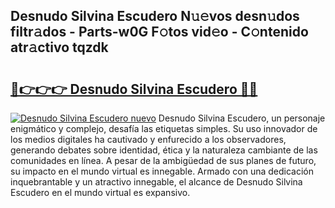 ## Desnudo Silvina Escudero N𝚞𝚎vos desn𝚞dos filtr𝚊dos - Parts-w0G F𝚘tos vid𝚎o - C𝚘ntenido atr𝚊ctivo tqzdk

# <h2><a href="http://mbbjfe.tromn.icu/?c=Desnudo+Silvina+Escudero">🔗👉👉👉 Desnudo Silvina Escudero 🔗🔗</a></h2>

[![Desnudo Silvina Escudero nuevo](https://i.imgur.com/pEAQMta.gif)](http://mbbjfe.tromn.icu/?c=Desnudo+Silvina+Escudero)
Desnudo Silvina Escudero, un personaje enigmático y complejo, desafía las etiquetas simples. Su uso innovador de los medios digitales ha cautivado y enfurecido a los observadores, generando debates sobre identidad, ética y la naturaleza cambiante de las comunidades en línea. A pesar de la ambigüedad de sus planes de futuro, su impacto en el mundo virtual es innegable. Armado con una dedicación inquebrantable y un atractivo innegable, el alcance de Desnudo Silvina Escudero en el mundo virtual es expansivo.
